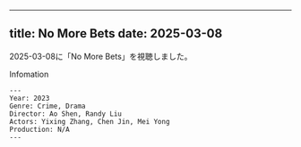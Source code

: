
---
title: No More Bets
date: 2025-03-08
---

2025-03-08に「No More Bets」を視聴しました。

Infomation
```
---
Year: 2023
Genre: Crime, Drama
Director: Ao Shen, Randy Liu
Actors: Yixing Zhang, Chen Jin, Mei Yong
Production: N/A
---
```

